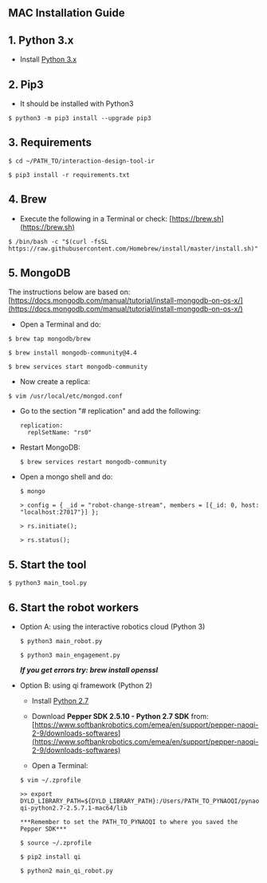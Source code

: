 ## MAC Installation Guide

## 1. Python 3.x

* Install [Python 3.x](https://www.python.org/)

## 2. Pip3

- It should be installed with Python3

`$ python3 -m pip3 install --upgrade pip3`

## 3. Requirements

   `$ cd ~/PATH_TO/interaction-design-tool-ir`

   `$ pip3 install -r requirements.txt`

## 4. Brew

- Execute the following in a Terminal or check: [https://brew.sh](https://brew.sh)

`$ /bin/bash -c "$(curl -fsSL https://raw.githubusercontent.com/Homebrew/install/master/install.sh)"`

## 5. MongoDB

The instructions below are based on: [https://docs.mongodb.com/manual/tutorial/install-mongodb-on-os-x/](https://docs.mongodb.com/manual/tutorial/install-mongodb-on-os-x/)

- Open a Terminal and do:

`$ brew tap mongodb/brew`

`$ brew install mongodb-community@4.4`

`$ brew services start mongodb-community`

- Now create a replica:

`$ vim /usr/local/etc/mongod.conf`

- Go to the section "# replication" and add the following:
   
      replication: 
        replSetName: "rs0"
   
- Restart MongoDB:

  `$ brew services restart mongodb-community`
      
- Open a mongo shell and do:

   `$ mongo`
   
   `> config = { _id = "robot-change-stream", members = [{_id: 0, host: "localhost:27017"}] };`
      
   `> rs.initiate();`
   
   `> rs.status();`


## 5. Start the tool

`$ python3 main_tool.py`


## 6. Start the robot workers

   * Option A: using the interactive robotics cloud (Python 3)
      
      `$ python3 main_robot.py`
      
      `$ python3 main_engagement.py`
      
      ***If you get errors try: brew install openssl***
      
   * Option B: using qi framework (Python 2)
      
      - Install [Python 2.7](https://www.python.org/)
      
      - Download **Pepper SDK 2.5.10 - Python 2.7 SDK** from: [https://www.softbankrobotics.com/emea/en/support/pepper-naoqi-2-9/downloads-softwares](https://www.softbankrobotics.com/emea/en/support/pepper-naoqi-2-9/downloads-softwares)
      
      - Open a Terminal:
      
      `$ vim ~/.zprofile`
      
      `>> export DYLD_LIBRARY_PATH=${DYLD_LIBRARY_PATH}:/Users/PATH_TO_PYNAOQI/pynaoqi-python2.7-2.5.7.1-mac64/lib`
      
         ***Remember to set the PATH_TO_PYNAOQI to where you saved the Pepper SDK***
         
      `$ source ~/.zprofile`
   
      `$ pip2 install qi`
      
      `$ python2 main_qi_robot.py`
      
